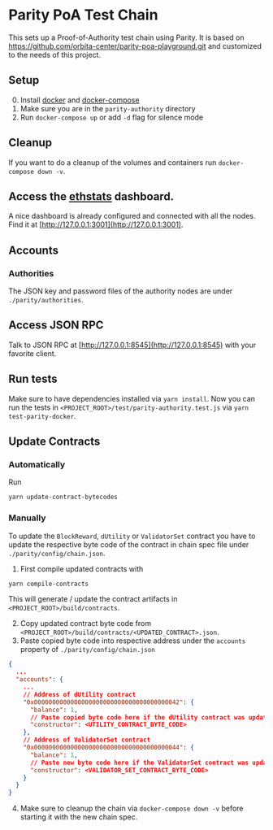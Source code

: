 # Parity PoA Test Chain

This sets up a Proof-of-Authority test chain using Parity. It is based on https://github.com/orbita-center/parity-poa-playground.git and customized to the needs of this project.

## Setup

0. Install [docker](https://docs.docker.com/engine/installation/) and [docker-compose](https://docs.docker.com/compose/install/)
1. Make sure you are in the `parity-authority` directory
1. Run `docker-compose up` or add `-d` flag for silence mode

## Cleanup

If you want to do a cleanup of the volumes and containers run `docker-compose down -v`.

## Access the [ethstats](https://github.com/cubedro/eth-netstats) dashboard.

A nice dashboard is already configured and connected with all the nodes.
Find it at [http://127.0.0.1:3001](http://127.0.0.1:3001).

## Accounts

### Authorities

The JSON key and password files of the authority nodes are under `./parity/authorities`.

## Access JSON RPC

Talk to JSON RPC at [http://127.0.0.1:8545](http://127.0.0.1:8545) with your favorite client.

## Run tests

Make sure to have dependencies installed via `yarn install`. Now you can run the tests in `<PROJECT_ROOT>/test/parity-authority.test.js` via `yarn test-parity-docker`.

## Update Contracts

### Automatically

Run

```bash
yarn update-contract-bytecodes
```

### Manually

To update the `BlockReward`, `dUtility` or `ValidatorSet` contract you have to update the respective byte code of the contract in chain spec file under `./parity/config/chain.json`.

1. First compile updated contracts with

```bash
yarn compile-contracts
```

This will generate / update the contract artifacts in `<PROJECT_ROOT>/build/contracts`.

2. Copy updated contract byte code from `<PROJECT_ROOT>/build/contracts/<UPDATED_CONTRACT>.json`.
3. Paste copied byte code into respective address under the `accounts` property of `./parity/config/chain.json`

```json
{
  ...
  "accounts": {
    ...
    // Address of dUtility contract
    "0x0000000000000000000000000000000000000042": {
      "balance": 1,
      // Paste copied byte code here if the dUtility contract was updated
      "constructor": <UTILITY_CONTRACT_BYTE_CODE>
    },
    // Address of ValidatorSet contract
    "0x0000000000000000000000000000000000000044": {
      "balance": 1,
      // Paste new byte code here if the ValidatorSet contract was updated
      "constructor": <VALIDATOR_SET_CONTRACT_BYTE_CODE>
    }
  }
}
```

4. Make sure to cleanup the chain via `docker-compose down -v` before starting it with the new chain spec.
